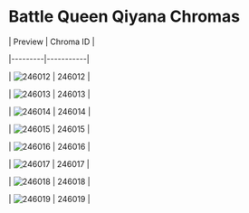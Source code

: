 # Battle Queen Qiyana Chromas


| Preview | Chroma ID |

|---------|-----------|

| ![246012](https://raw.communitydragon.org/latest/plugins/rcp-be-lol-game-data/global/default/v1/champion-chroma-images/246/246012.png) | 246012 |

| ![246013](https://raw.communitydragon.org/latest/plugins/rcp-be-lol-game-data/global/default/v1/champion-chroma-images/246/246013.png) | 246013 |

| ![246014](https://raw.communitydragon.org/latest/plugins/rcp-be-lol-game-data/global/default/v1/champion-chroma-images/246/246014.png) | 246014 |

| ![246015](https://raw.communitydragon.org/latest/plugins/rcp-be-lol-game-data/global/default/v1/champion-chroma-images/246/246015.png) | 246015 |

| ![246016](https://raw.communitydragon.org/latest/plugins/rcp-be-lol-game-data/global/default/v1/champion-chroma-images/246/246016.png) | 246016 |

| ![246017](https://raw.communitydragon.org/latest/plugins/rcp-be-lol-game-data/global/default/v1/champion-chroma-images/246/246017.png) | 246017 |

| ![246018](https://raw.communitydragon.org/latest/plugins/rcp-be-lol-game-data/global/default/v1/champion-chroma-images/246/246018.png) | 246018 |

| ![246019](https://raw.communitydragon.org/latest/plugins/rcp-be-lol-game-data/global/default/v1/champion-chroma-images/246/246019.png) | 246019 |